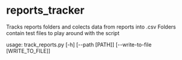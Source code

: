 # reports_tracker
Tracks reports folders and colects data from reports into .csv
Folders contain test files to play around with the script

usage: track_reports.py [-h] [--path [PATH]] [--write-to-file [WRITE_TO_FILE]]
